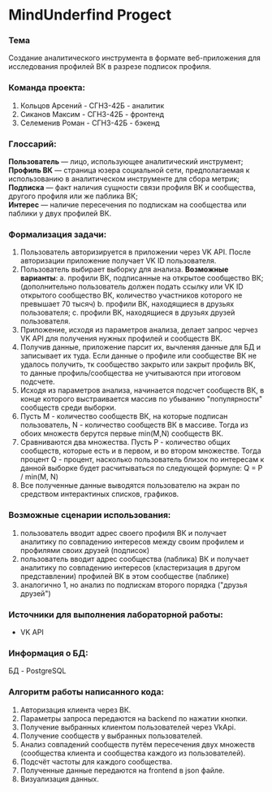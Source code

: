 <h1>MindUnderfind Progect</h1>

<h3>Тема</h3>

Создание аналитического инструмента в формате веб-приложения для исследования профилей ВК в разрезе подписок профиля.

<h3>Команда проекта:</h3>

1) Кольцов Арсений - СГН3-42Б - аналитик<br>
2) Сиканов Максим - СГН3-42Б - фронтенд<br>
3) Селеменив Роман - СГН3-42Б - бэкенд<br>

<h3>Глоссарий:</h3> 

**Пользователь** — лицо, использующее аналитический инструмент;<br>
**Профиль ВК** — страница юзера социальной сети, предполагаемая к использованию в аналитическом инструменте для сбора метрик;<br>
**Подписка** — факт наличия сущности связи профиля ВК и сообщества, другого профиля или же паблика ВК;<br>
**Интерес** — наличие пересечения по подпискам на сообщества или паблики у двух профилей ВК. 

<h3>Формализация задачи:</h3>

1. Пользователь авторизируется в приложении через VK API. После авторизации приложение получает VK ID пользователя.
2. Пользователь выбирает выборку для анализа. **Возможные варианты**:
    a. профили ВК, подписанные на открытое сообщество ВК; (дополнительно пользователь должен подать ссылку или VK ID открытого сообщество ВК, количество участников которого не превышает 70 тысяч)
    b. профили ВК, находящиеся в друзьях пользователя;
    c. профили ВК, находящиеся в друзьях друзей пользователя.
3. Приложение, исходя из параметров анализа, делает запрос черчез VK API для получения нужных профилей и сообществ ВК.
4. Получив данные, приложение парсит их, вычленяя данные для БД и записывает их туда. Если данные о профиле или сообществе ВК не удалось получить, тк сообщество закрыто или закрыт профиль ВК, то данные профиль/сообщества не учитываются при итоговом подсчете.
5. Исходя из параметров анализа, начинается подсчет сообществ ВК, в конце которого выстраивается массив по убыванию "популярности" сообществ среди выборки.
6. Пусть M - количество сообществ ВК, на которые подписан пользователь, N - количество сообществ ВК в массиве. Тогда из обоих множеств берутся первые min(M,N) сообществ ВК.
7. Сравниваются два множества. Пусть P - количество общих сообществ, которые есть и в первом, и во втором множестве. Тогда процент Q - процент, насколько пользователь близок по интересам к данной выборке будет расчитываться по следующей формуле:
    Q = P / min(M, N)
8. Все полученные данные выводятся пользователю на экран по средством интерактиных списков, графиков.

<h3>Возможные сценарии использования:</h3>

1. пользователь вводит адрес своего профиля ВК и получает аналитику по совпадению интересов между своим профилем и профилями своих друзей (подписок)
2. пользователь вводит адрес сообщества (паблика) ВК и получает аналитику по совпадению интересов (кластеризация в другом представлении) профилей ВК в этом сообществе (паблике)<br>
3. аналогично 1, но анализ по подпискам второго порядка ("друзья друзей")<br>

<h3>Источники для выполнения лабораторной работы:</h3>

- VK API

<h3>Информация о БД:</h3>

БД - PostgreSQL

<h3>Алгоритм работы написанного кода:</h3>

1. Авторизация клиента через ВК.<br>
2. Параметры запроса передаются на backend по нажатии кнопки.<br>
3. Получение выбранных клиентом пользователей через VkApi.<br>
4. Получение сообществ у выбранных пользователей.<br>
5. Анализ совпадений сообществ путём пересечения двух множеств (сообщества клиента и сообщества каждого из пользователей).<br>
6. Подсчёт частоты для каждого сообщества.<br>
7. Полученные данные передаются на frontend в json файле.<br>
8. Визуализация данных.<br>

